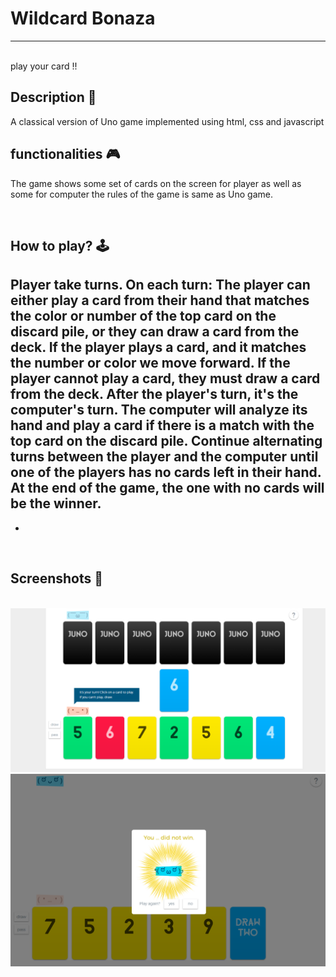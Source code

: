# **Wildcard Bonaza** 

---

<br>
play your card !!

## **Description 📃**
A classical version of Uno game implemented using html, css and javascript


## **functionalities 🎮**
The game shows some set of cards on the screen for player as well as some for computer the rules of the game is same as Uno game.

<br>

## **How to play? 🕹️**
Player take turns. On each turn:
The player can either play a card from their hand that matches the color or number of the top card on the discard pile, or they can draw a card from the deck.
If the player plays a card, and it matches the number or color we move forward.
If the player cannot play a card, they must draw a card from the deck.
After the player's turn, it's the computer's turn. The computer will analyze its hand and play a card if there is a match with the top card on the discard pile.
Continue alternating turns between the player and the computer until one of the players has no cards left in their hand.
At the end of the game, the one with no cards will be the winner.
- 
- 

<br>

## **Screenshots 📸**

<br><img src="./images/01.png" alt="Image Description">
<br>
<img src="./images/02.png" alt="Image Description">





<br>
